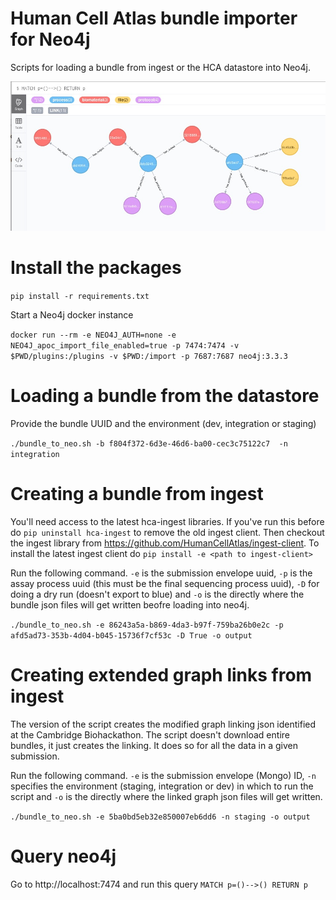 # Human Cell Atlas bundle importer for Neo4j

Scripts for loading a bundle from ingest or the HCA datastore into Neo4j. 

![Bundle graph in neo4j](bundle_neo4j.jpeg?raw=true)

# Install the packages

`pip install -r requirements.txt`

Start a Neo4j docker instance

`docker run --rm -e NEO4J_AUTH=none -e NEO4J_apoc_import_file_enabled=true -p 7474:7474 -v $PWD/plugins:/plugins -v $PWD:/import -p 7687:7687 neo4j:3.3.3`

# Loading a bundle from the datastore

Provide the bundle UUID and the environment (dev, integration or staging)

`./bundle_to_neo.sh -b f804f372-6d3e-46d6-ba00-cec3c75122c7  -n integration`

# Creating a bundle from ingest

You'll need access to the latest hca-ingest libraries. If you've run this before do `pip uninstall hca-ingest` to remove the old ingest client. Then checkout
the ingest library from https://github.com/HumanCellAtlas/ingest-client. To install the latest ingest client do `pip install -e <path to ingest-client>`

Run the following command. `-e` is the submission envelope uuid, `-p` is the assay process uuid (this must be the final sequencing process uuid), `-D` for doing a dry run (doesn't export to blue) and `-o` is the directly where the bundle json files will get written beofre loading into neo4j.

`./bundle_to_neo.sh -e 86243a5a-b869-4da3-b97f-759ba26b0e2c -p afd5ad73-353b-4d04-b045-15736f7cf53c -D True -o output`


# Creating extended graph links from ingest

The version of the script creates the modified graph linking json identified at the Cambridge Biohackathon. The script doesn't download entire bundles, it just creates the linking. It does so for all the data in a given submission.

Run the following command. `-e` is the submission envelope (Mongo) ID, `-n` specifies the environment (staging, integration or dev) in which to run the script and `-o` is the directly where the linked graph json files will get written.

`./bundle_to_neo.sh -e 5ba0bd5eb32e850007eb6dd6 -n staging -o output`

# Query neo4j

Go to http://localhost:7474 and run this query `MATCH p=()-->() RETURN p`
